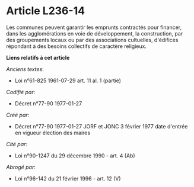 # Article L236-14

Les communes peuvent garantir les emprunts contractés pour financer, dans les agglomérations en voie de développement, la
construction, par des groupements locaux ou par des associations cultuelles, d'édifices répondant à des besoins collectifs de
caractère religieux.

**Liens relatifs à cet article**

_Anciens textes_:

  - Loi n°61-825 1961-07-29 art. 11 al. 1 (partie)

_Codifié par_:

  - Décret n°77-90 1977-01-27

_Créé par_:

  - Décret n°77-90 1977-01-27 JORF et JONC 3 février 1977 date d'entrée en vigueur élection des maires

_Cité par_:

  - Loi n°90-1247 du 29 décembre 1990 - art. 4 (Ab)

_Abrogé par_:

  - Loi n°96-142 du 21 février 1996 - art. 12 (V)
